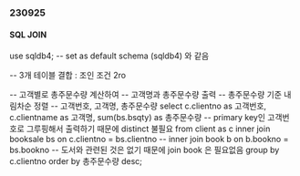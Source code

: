 ### 230925

#### SQL JOIN


use sqldb4; -- set as default schema (sqldb4) 와 같음

-- 3개 테이블 결합 : 조인 조건 2ro

-- 고객별로 총주문수량 계산하여
-- 고객명과 총주문수량 출력
-- 총주문수량 기준 내림차순 정렬
-- 고객번호, 고객명, 총주문수량
select c.clientno as 고객번호, c.clientname as 고객명, sum(bs.bsqty) as 총주문수량 -- primary key인 고객번호로 그루핑해서 출력하기 때문에 distinct 불필요
from client as c
	inner join booksale bs on c.clientno = bs.clientno
--     inner join book b on b.bookno = bs.bookno -- 도서와 관련된 것은 없기 때문에 join book 은 필요없음
group by c.clientno
order by 총주문수량 desc;
    
    
    

    
    
    
    
    
    
    
    
    
    
    
    
    
    
    
    
    
    
    










